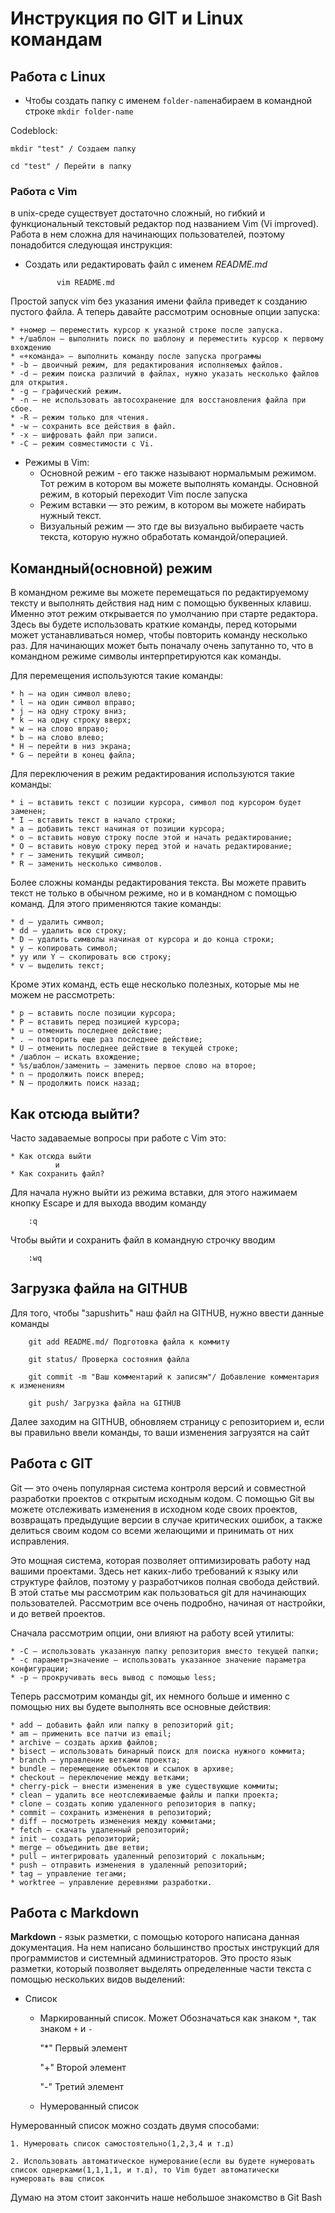 # Инструкция по GIT и Linux командам

## Работа с Linux

* Чтобы создать папку с именем `folder-name`набираем в командной строке `mkdir folder-name`

Codeblock:
    
    mkdir "test" / Создаем папку

    cd "test" / Перейти в папку

### Работа с Vim
в unix-среде существует достаточно сложный, но гибкий и функциональный текстовый редактор под названием Vim (Vi improved). Работа в нем сложна для начинающих пользователей, поэтому понадобится следующая инструкция:

* Создать или редактировать файл с именем *README.md*

             vim README.md

Простой запуск vim без указания имени файла приведет к созданию пустого файла. А теперь давайте рассмотрим основные опции запуска:

    * +номер — переместить курсор к указной строке после запуска.
    * +/шаблон — выполнить поиск по шаблону и переместить курсор к первому вхождению
    * «+команда» — выполнить команду после запуска программы
    * -b — двоичный режим, для редактирования исполняемых файлов.
    * -d — режим поиска различий в файлах, нужно указать несколько файлов для открытия.
    * -g — графический режим.
    * -n — не использовать автосохранение для восстановления файла при сбое.
    * -R — режим только для чтения.
    * -w — сохранить все действия в файл.
    * -x — шифровать файл при записи.
    * -C — режим совместимости с Vi.

* Режимы в Vim:
    * Основной режим - его также называют нормальмым режимом. Тот режим в котором вы можете выполнять команды. Основной режим, в который переходит Vim после запуска
    * Режим вставки — это режим, в котором вы можете набирать нужный текст.
    * Визуальный режим — это где вы визуально выбираете часть текста, которую нужно обработать командой/операцией.
    
## Командный(основной) режим
В командном режиме вы можете перемещаться по редактируемому тексту и выполнять действия над ним с помощью буквенных клавиш. Именно этот режим открывается по умолчанию при старте редактора. Здесь вы будете использовать краткие команды, перед которыми может устанавливаться номер, чтобы повторить команду несколько раз. Для начинающих может быть поначалу очень запутанно то, что в командном режиме символы интерпретируются как команды.

Для перемещения используются такие команды:

    * h — на один символ влево;
    * l — на один символ вправо;
    * j — на одну строку вниз;
    * k — на одну строку вверх;
    * w — на слово вправо;
    * b — на слово влево;
    * H — перейти в низ экрана;
    * G — перейти в конец файла;
    
Для переключения в режим редактирования используются такие команды:

    * i — вставить текст с позиции курсора, символ под курсором будет заменен;
    * I — вставить текст в начало строки;
    * a — добавить текст начиная от позиции курсора;
    * o — вставить новую строку после этой и начать редактирование;
    * O — вставить новую строку перед этой и начать редактирование;
    * r — заменить текущий символ;
    * R — заменить несколько символов.
    
Более сложны команды редактирования текста. Вы можете править текст не только в обычном режиме, но и в командном с помощью команд. Для этого применяются такие команды:

    * d — удалить символ;
    * dd — удалить всю строку;
    * D — удалить символы начиная от курсора и до конца строки;
    * y — копировать символ;
    * yy или Y — скопировать всю строку;
    * v — выделить текст;
    
Кроме этих команд, есть еще несколько полезных, которые мы не можем не рассмотреть:

    * p — вставить после позиции курсора;
    * P — вставить перед позицией курсора;
    * u — отменить последнее действие;
    * . — повторить еще раз последнее действие;
    * U — отменить последнее действие в текущей строке;
    * /шаблон — искать вхождение;
    * %s/шаблон/заменить — заменить первое слово на второе;
    * n — продолжить поиск вперед;
    * N — продолжить поиск назад;
    
## Как отсюда выйти?
Часто задаваемые вопросы при работе с Vim это:

    * Как отсюда выйти
              и
    * Как сохранить файл?
    
Для начала нужно выйти из режима вставки, для этого нажимаем кнопку Escape и для выхода вводим команду

        :q
        
Чтобы выйти и сохранить файл в командную строчку вводим

        :wq
       
## Загрузка файла на  GITHUB
Для того, чтобы "заpushить" наш файл на GITHUB, нужно ввести данные команды

        git add README.md/ Подготовка файла к коммиту
        
        git status/ Проверка состояния файла
        
        git commit -m "Ваш комментарий к записям"/ Добавление комментария к изменениям
        
        git push/ Загрузка файла на GITHUB
      
Далее заходим на GITHUB, обновляем страницу с репозиторием и, если вы правильно ввели команды, то ваши изменения загрузятся на сайт
    
## Работа с GIT

Git — это очень популярная система контроля версий и совместной разработки проектов с открытым исходным кодом. С помощью Git вы можете отслеживать изменения в исходном коде своих проектов, возвращать предыдущие версии в случае критических ошибок, а также делиться своим кодом со всеми желающими и принимать от них исправления.

Это мощная система, которая позволяет оптимизировать работу над вашими проектами. Здесь нет каких-либо требований к языку или структуре файлов, поэтому у разработчиков полная свобода действий. В этой статье мы рассмотрим как пользоваться git для начинающих пользователей. Рассмотрим все очень подробно, начиная от настройки, и до ветвей проектов.

Сначала рассмотрим опции, они влияют на работу всей утилиты:

    * -C — использовать указанную папку репозитория вместо текущей папки;
    * -c параметр=значение — использовать указанное значение параметра конфигурации;
    * -p — прокручивать весь вывод с помощью less;
Теперь рассмотрим команды git, их немного больше и именно с помощью них вы будете выполнять все основные действия:

    * add — добавить файл или папку в репозиторий git;
    * am — применить все патчи из email;
    * archive — создать архив файлов;
    * bisect — использовать бинарный поиск для поиска нужного коммита;
    * branch — управление ветками проекта;
    * bundle — перемещение объектов и ссылок в архиве;
    * checkout — переключение между ветками;
    * cherry-pick — внести изменения в уже существующие коммиты;
    * clean — удалить все неотслеживаемые файлы и папки проекта;
    * clone — создать копию удаленного репозитория в папку;
    * commit — сохранить изменения в репозиторий;
    * diff — посмотреть изменения между коммитами;
    * fetch — скачать удаленный репозиторий;
    * init — создать репозиторий;
    * merge — объединить две ветви;
    * pull — интегрировать удаленный репозиторий с локальным;
    * push — отправить изменения в удаленный репозиторий;
    * tag — управление тегами;
    * worktree — управление деревнями разработки.
    
## Работа с Markdown
**Markdown** - язык разметки, с помощью которого написана данная документация. На нем написано большинство простых инструкций  для программистов и системный администраторов. Это просто язык разметки, который позволяет выделять определенные части текста с помощью нескольких видов выделений:

* Список
    * Маркированный список. Может Обозначаться как знаком `*`, так знаком `+` и `-`

      "*" Первый элемент
      
      "+" Второй элемент
      
      "-" Третий элемент

    * Нумерованный список
    
Нумерованный список можно создать двумя способами:

    1. Нумеровать список самостоятельно(1,2,3,4 и т.д)
    
    2. Использовать автоматическое нумерование(если вы будете нумеровать список однерками(1,1,1,1, и т.д), то Vim будет автоматически нумеровать ваш список

Думаю на этом стоит закончить наше небольшое знакомство в Git Bash



